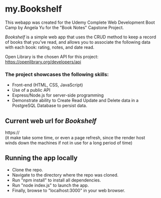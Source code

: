 # my.Bookshelf

This webapp was created for the Udemy Complete Web Development Boot Camp by Angela Yu for the "Book Notes" Capstone Project.

*Bookshelf* is a simple web app that uses the CRUD method to keep a record of books that you've read, and allows you to associate the following data with each book: rating, notes, and date read.  

Open Library is the chosen API for this project: https://openlibrary.org/developers/api

### The project showcases the following skills:
- Front-end (HTML, CSS, JavaScript)
- Use of a public API
- Express/Node.js for server-side programming
- Demonstrate ability to Create Read Update and Delete data in a PostgreSQL Database to persist data.

## Current web url for *Bookshelf*
https://  
(it make take some time, or even a page refresh, since the render host winds down the machines if not in use for a long period of time)

## Running the app locally

- Clone the repo.
- Navigate to the directory where the repo was cloned.
- Run "npm install" to install all dependencies.
- Run "node index.js" to launch the app.
- Finally, browse to "localhost:3000" in your web browser.

